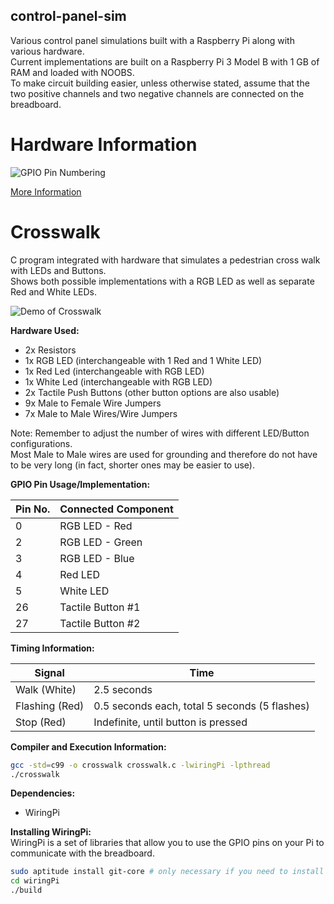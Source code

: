 ## control-panel-sim
Various control panel simulations built with a Raspberry Pi along with various hardware.  
Current implementations are built on a Raspberry Pi 3 Model B with 1 GB of RAM and loaded with NOOBS.  
To make circuit building easier, unless otherwise stated, assume that the two positive channels and two negative channels are connected on the breadboard.   


# Hardware Information

![**GPIO Pin Numbering**](http://pi4j.com/images/j8header-3b.png)  

[More Information](http://pi4j.com/pins/model-3b-rev1.html)


# Crosswalk

C program integrated with hardware that simulates a pedestrian cross walk with LEDs and Buttons.  
Shows both possible implementations with a RGB LED as well as separate Red and White LEDs. 

![Demo of Crosswalk](crosswalk-demo.gif)

**Hardware Used:**
* 2x Resistors
* 1x RGB LED (interchangeable with 1 Red and 1 White LED)
* 1x Red Led (interchangeable with RGB LED)
* 1x White Led (interchangeable with RGB LED)
* 2x Tactile Push Buttons (other button options are also usable)
* 9x Male to Female Wire Jumpers
* 7x Male to Male Wires/Wire Jumpers

Note: Remember to adjust the number of wires with different LED/Button configurations.  
Most Male to Male wires are used for grounding and therefore do not have to be very long (in fact, shorter ones may be easier to use). 

**GPIO Pin Usage/Implementation:**  

Pin No. | Connected Component
------- | -------------------
0 | RGB LED - Red
2 | RGB LED - Green
3 | RGB LED - Blue
4 | Red LED
5 | White LED
26 | Tactile Button \#1
27 | Tactile Button \#2

**Timing Information:**  

Signal | Time
------ | ----
Walk (White) | 2.5 seconds
Flashing (Red) | 0.5 seconds each, total 5 seconds (5 flashes)
Stop (Red) | Indefinite, until button is pressed

**Compiler and Execution Information:**
```bash
gcc -std=c99 -o crosswalk crosswalk.c -lwiringPi -lpthread
./crosswalk
```

**Dependencies:**  
* WiringPi

**Installing WiringPi:**  
WiringPi is a set of libraries that allow you to use the GPIO pins on your Pi to communicate with the breadboard. 
```bash
sudo aptitude install git-core # only necessary if you need to install git
cd wiringPi
./build
```